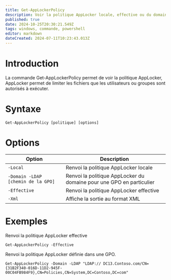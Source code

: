 ```yaml
---
title: Get-AppLockerPolicy
description: Voir la politique AppLocker locale, effective ou du domaine
published: true
date: 2024-10-25T20:30:21.549Z
tags: windows, commande, powershell
editor: markdown
dateCreated: 2024-07-11T10:23:43.013Z
---
```


# Introduction

La commande Get-AppLockerPolicy permet de voir la politique AppLocker, AppLocker permet de limiter les fichiers que les utilisateurs ou groupes sont autorisés à exécuter.

# Syntaxe

`Get-AppLockerPolicy [politique] [options]`

# Options

| Option                             | Description                                                          |
| ---------------------------------- | -------------------------------------------------------------------- |
| `-Local`                           | Renvoi la politique AppLocker locale                                 |
| `-Domain -LDAP [chemin de la GPO]` | Renvoi la politique AppLocker du domaine pour une GPO en particulier |
| `-Effective`                       | Renvoi la politique AppLocker effective                              |
| `-Xml`                             | Affiche la sortie au format XML                                      |

# Exemples

Renvoi la politique AppLocker effective

`Get-AppLockerPolicy -Effective`

Renvoi la politique AppLocker définie dans une GPO.

`Get-AppLockerPolicy -Domain -LDAP "LDAP:// DC13.Contoso.com/CN={31B2F340-016D-11D2-945F-00C04FB984F9},CN=Policies,CN=System,DC=Contoso,DC=com"`
